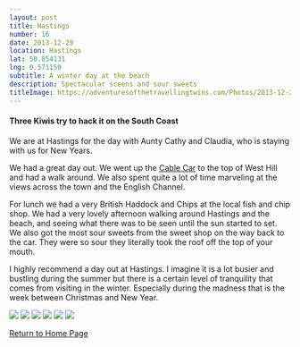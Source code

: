 ```yaml
---
layout: post
title: Hastings
number: 16
date: 2013-12-29
location: Hastings
lat: 50.854131
lng: 0.571159
subtitle: A winter day at the beach
description: Spectacular sceens and sour sweets
titleImage: https://adventuresofthetravellingtwins.com/Photos/2013-12-29-Hastings/cover-min.JPG
---
```


<h4>Three Kiwis try to hack it on the South Coast</h4>

We are at Hastings for the day with Aunty Cathy and Claudia, who is staying with us for New Years. 

We had a great day out. We went up the <a target="_blank" href="https://www.visit1066country.com/things-to-do/attractions/cliff-railways-east-hill-p1424931">Cable Car</a> to the top of West Hill and had a walk around. We also spent quite a lot of time marveling at the views across the town and the English Channel. 

For lunch we had a very British Haddock and Chips at the local fish and chip shop. We had a very lovely afternoon walking around Hastings and the beach, and seeing what there was to be seen until the sun started to set. We also got the most sour sweets from the sweet shop on the way back to the car. They were so sour they literally took the roof off the top of your mouth.

I highly recommend a day out at Hastings. I imagine it is a lot busier and bustling during the summer but there is a certain level of tranquility that comes from visiting in the winter. Especially during the madness that is the week between Christmas and New Year.

<img src="https://adventuresofthetravellingtwins.com/Photos/2013-12-29-Hastings/day11-min.JPG" class="image1">
<img src="https://adventuresofthetravellingtwins.com/Photos/2013-12-29-Hastings/day12-min.JPG" class="image1">
<img src="https://adventuresofthetravellingtwins.com/Photos/2013-12-29-Hastings/day13-min.JPG" class="image1">
<img src="https://adventuresofthetravellingtwins.com/Photos/2013-12-29-Hastings/day14-min.JPG" class="image1">
<img src="https://adventuresofthetravellingtwins.com/Photos/2013-12-29-Hastings/day15-min.JPG" class="image1">
<img src="https://adventuresofthetravellingtwins.com/Photos/2013-12-29-Hastings/day16-min.JPG" class="image1">

<a href="https://adventuresofthetravellingtwins.com/">Return to Home Page</a>
